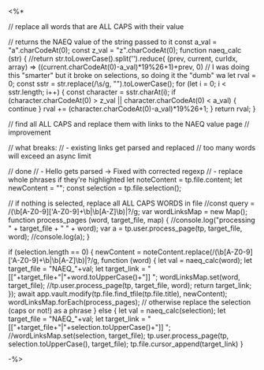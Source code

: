 <%*

// replace all words that are ALL CAPS with their value

// returns the NAEQ value of the string passed to it
const a_val = "a".charCodeAt(0);
const z_val = "z".charCodeAt(0);
function naeq_calc (str) {
	//return str.toLowerCase().split('').reduce( (prev, current, curIdx, array) => ((current.charCodeAt(0)-a_val)*19%26+1)+prev, 0)
	// I was doing this "smarter" but it broke on selections, so doing it the "dumb" wa
	let rval = 0;
	const sstr = str.replace(/\s/g, "").toLowerCase();
	for (let i = 0; i < sstr.length; i++) {
		const character = sstr.charAt(i);
		if (character.charCodeAt(0) > z_val || character.charCodeAt(0) < a_val) {
			continue
		}
		rval += (character.charCodeAt(0)-a_val)*19%26+1;
	}
	return rval;
}

// find all ALL CAPS and replace them with links to the NAEQ value page
// improvement

// what breaks:
// - existing links get parsed and replaced
// too many words will exceed an async limit

// done
// - Hello gets parsed -> Fixed with corrected regexp
// - replace whole phrases if they're highlighted
let noteContent = tp.file.content;
let newContent = "";
const selection = tp.file.selection();

// if nothing is selected, replace all ALL CAPS WORDS in file
//const query = /(\b[A-Z0-9]['A-Z0-9]+\b|\b[A-Z]\b)\|?/g;
var wordLinksMap = new Map();
function process_pages (word, target_file, map) {
	//console.log("processing " + target_file + " " + word);
	var a = tp.user.process_page(tp, target_file, word);
	//console.log(a);
}

if (selection.length == 0) {
	newContent = noteContent.replace(/(\b[A-Z0-9]['A-Z0-9]+\b|\b[A-Z]\b)\|?/g, function (word) {
		let val = naeq_calc(word);
		let target_file = "NAEQ_"+val;
		let target_link = "[["+target_file+"|"+word.toUpperCase()+"]] ";
		wordLinksMap.set(word, target_file);
		//tp.user.process_page(tp, target_file, word);
		return target_link;	
	});
	await app.vault.modify(tp.file.find_tfile(tp.file.title), newContent);
	wordLinksMap.forEach(process_pages);
// otherwise replace the selection (caps or not!) as a phrase
} else { 
	let val = naeq_calc(selection);
	let target_file = "NAEQ_"+val;
	let target_link = "[["+target_file+"|"+selection.toUpperCase()+"]] ";
	//wordLinksMap.set(selection, target_file);	
	tp.user.process_page(tp, selection.toUpperCase(), target_file);
	tp.file.cursor_append(target_link)
}

-%>
